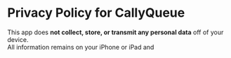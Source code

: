 # Privacy Policy for CallyQueue

This app does **not collect, store, or transmit any personal data** off of your device.  
All information remains on your iPhone or iPad and
